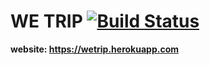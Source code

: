 # WE TRIP [![Build Status](https://travis-ci.org/we-trip/we-trip.svg?branch=master)](https://travis-ci.org/we-trip/we-trip) 
**website: https://wetrip.herokuapp.com**